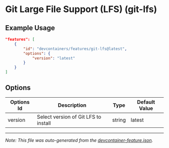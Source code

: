 
# Git Large File Support (LFS) (git-lfs)



## Example Usage

```json
"features": [
    {
        "id": "devcontainers/features/git-lfs@latest",
        "options": {
            "version": "latest"
        }
    }
]
```

## Options

| Options Id | Description | Type | Default Value |
|-----|-----|-----|-----|
| version | Select version of Git LFS to install | string | latest |

---

_Note: This file was auto-generated from the [devcontainer-feature.json](./devcontainer-feature.json)._
